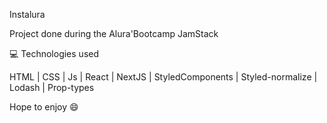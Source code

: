Instalura

Project done during the Alura'Bootcamp JamStack

:computer: Technologies used

HTML | CSS | Js | React | NextJS | StyledComponents | Styled-normalize | Lodash | Prop-types

Hope to enjoy :smile:
